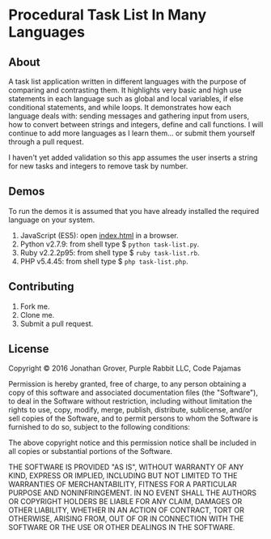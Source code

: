 # Procedural Task List In Many Languages

## About

A task list application written in different languages with the purpose of comparing and contrasting them. It highlights very basic and high use statements in each language such as global and local variables, if else conditional statements, and while loops. It demonstrates how each language deals with: sending messages and gathering input from users, how to convert between strings and integers, define and call functions. I will continue to add more languages as I learn them... or submit them yourself through a pull request.

I haven't yet added validation so this app assumes the user inserts a string for new tasks and integers to remove task by number.

## Demos

To run the demos it is assumed that you have already installed the required language on your system.

1. JavaScript (ES5): open [index.html](index.html) in a browser.
2. Python v2.7.9: from shell type $ `python task-list.py`.
3. Ruby v2.2.2p95: from shell type $ `ruby task-list.rb`.
4. PHP v5.4.45: from shell type $ `php task-list.php`.

## Contributing

1. Fork me.
2. Clone me.
3. Submit a pull request.

## License

Copyright © 2016 Jonathan Grover, Purple Rabbit LLC, Code Pajamas

Permission is hereby granted, free of charge, to any person obtaining a copy of this software and associated documentation files (the "Software"), to deal in the Software without restriction, including without limitation the rights to use, copy, modify, merge, publish, distribute, sublicense, and/or sell copies of the Software, and to permit persons to whom the Software is furnished to do so, subject to the following conditions:

The above copyright notice and this permission notice shall be included in all copies or substantial portions of the Software.

THE SOFTWARE IS PROVIDED "AS IS", WITHOUT WARRANTY OF ANY KIND, EXPRESS OR IMPLIED, INCLUDING BUT NOT LIMITED TO THE WARRANTIES OF MERCHANTABILITY, FITNESS FOR A PARTICULAR PURPOSE AND NONINFRINGEMENT. IN NO EVENT SHALL THE AUTHORS OR COPYRIGHT HOLDERS BE LIABLE FOR ANY CLAIM, DAMAGES OR OTHER LIABILITY, WHETHER IN AN ACTION OF CONTRACT, TORT OR OTHERWISE, ARISING FROM, OUT OF OR IN CONNECTION WITH THE SOFTWARE OR THE USE OR OTHER DEALINGS IN THE SOFTWARE.

